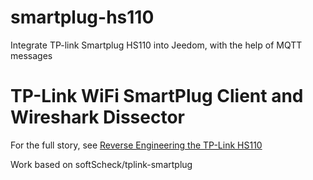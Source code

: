 
# smartplug-hs110
Integrate TP-link Smartplug HS110 into Jeedom, with the help of MQTT messages

# TP-Link WiFi SmartPlug Client and Wireshark Dissector

For the full story, see [Reverse Engineering the TP-Link HS110](https://www.softscheck.com/en/reverse-engineering-tp-link-hs110/)

Work based on softScheck/tplink-smartplug 
